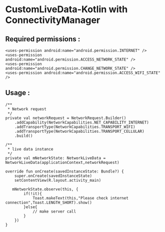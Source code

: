 # CustomLiveData-Kotlin with ConnectivityManager

Required permissions :
--
    <uses-permission android:name="android.permission.INTERNET" />
    <uses-permission android:name="android.permission.ACCESS_NETWORK_STATE" />
    <uses-permission android:name="android.permission.CHANGE_NETWORK_STATE" />
    <uses-permission android:name="android.permission.ACCESS_WIFI_STATE" />
    
Usage :
--
    /**
     * Network request
     */
    private val networkRequest = NetworkRequest.Builder()
        .addCapability(NetworkCapabilities.NET_CAPABILITY_INTERNET)
        .addTransportType(NetworkCapabilities.TRANSPORT_WIFI)
        .addTransportType(NetworkCapabilities.TRANSPORT_CELLULAR)
        .build()
    
    /**
     * live data instance
     */
    private val mNetworkState: NetworkLiveData = NetworkLiveData(applicationContext,networkRequest)

    override fun onCreate(savedInstanceState: Bundle?) {
        super.onCreate(savedInstanceState)
        setContentView(R.layout.activity_main)
       
       mNetworkState.observe(this, {
            if(!it){
                Toast.makeText(this,"Please check internet connection",Toast.LENGTH_SHORT).show()
            }else{
                // make server call
            }  
        })
    }
